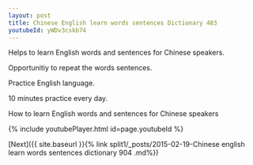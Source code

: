 ```yaml
---
layout: post
title: Chinese English learn words sentences Dictionary 483 
youtubeId: yWDv3cskb74
---
```

 
 
Helps to learn English words and sentences for Chinese speakers.

Opportunitiy to repeat the words sentences. 

Practice English language. 
 
10 minutes practice every day. 
 
How to learn English words and sentences for Chinese speakers 
 
{% include youtubePlayer.html id=page.youtubeId %}
 
 
[Next]({{ site.baseurl }}{% link  split1/_posts/2015-02-19-Chinese english learn words sentences dictionary 904 .md%})
 
